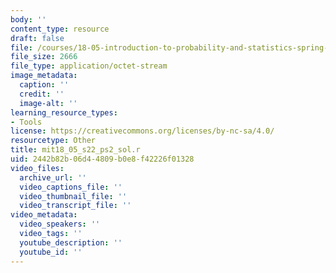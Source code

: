 ```yaml
---
body: ''
content_type: resource
draft: false
file: /courses/18-05-introduction-to-probability-and-statistics-spring-2022/mit18_05_s22_ps2_sol.r
file_size: 2666
file_type: application/octet-stream
image_metadata:
  caption: ''
  credit: ''
  image-alt: ''
learning_resource_types:
- Tools
license: https://creativecommons.org/licenses/by-nc-sa/4.0/
resourcetype: Other
title: mit18_05_s22_ps2_sol.r
uid: 2442b82b-06d4-4809-b0e8-f42226f01328
video_files:
  archive_url: ''
  video_captions_file: ''
  video_thumbnail_file: ''
  video_transcript_file: ''
video_metadata:
  video_speakers: ''
  video_tags: ''
  youtube_description: ''
  youtube_id: ''
---
```

